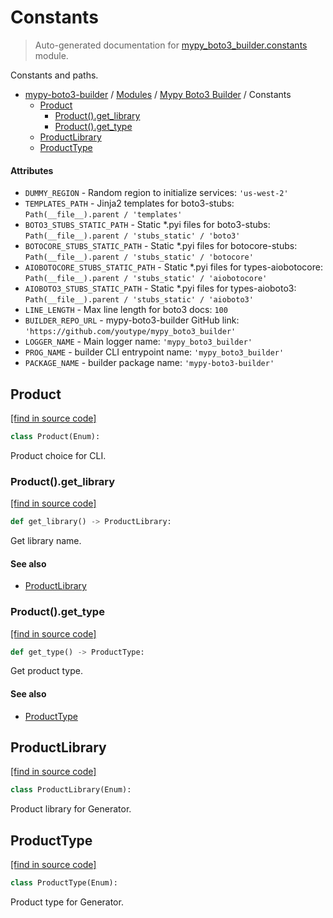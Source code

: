 # Constants

> Auto-generated documentation for [mypy_boto3_builder.constants](https://github.com/youtype/mypy_boto3_builder/blob/main/mypy_boto3_builder/constants.py) module.

Constants and paths.

- [mypy-boto3-builder](../README.md#mypy_boto3_builder) / [Modules](../MODULES.md#mypy-boto3-builder-modules) / [Mypy Boto3 Builder](index.md#mypy-boto3-builder) / Constants
    - [Product](#product)
        - [Product().get_library](#productget_library)
        - [Product().get_type](#productget_type)
    - [ProductLibrary](#productlibrary)
    - [ProductType](#producttype)

#### Attributes

- `DUMMY_REGION` - Random region to initialize services: `'us-west-2'`
- `TEMPLATES_PATH` - Jinja2 templates for boto3-stubs: `Path(__file__).parent / 'templates'`
- `BOTO3_STUBS_STATIC_PATH` - Static *.pyi files for boto3-stubs: `Path(__file__).parent / 'stubs_static' / 'boto3'`
- `BOTOCORE_STUBS_STATIC_PATH` - Static *.pyi files for botocore-stubs: `Path(__file__).parent / 'stubs_static' / 'botocore'`
- `AIOBOTOCORE_STUBS_STATIC_PATH` - Static *.pyi files for types-aiobotocore: `Path(__file__).parent / 'stubs_static' / 'aiobotocore'`
- `AIOBOTO3_STUBS_STATIC_PATH` - Static *.pyi files for types-aioboto3: `Path(__file__).parent / 'stubs_static' / 'aioboto3'`
- `LINE_LENGTH` - Max line length for boto3 docs: `100`
- `BUILDER_REPO_URL` - mypy-boto3-builder GitHub link: `'https://github.com/youtype/mypy_boto3_builder'`
- `LOGGER_NAME` - Main logger name: `'mypy_boto3_builder'`
- `PROG_NAME` - builder CLI entrypoint name: `'mypy_boto3_builder'`
- `PACKAGE_NAME` - builder package name: `'mypy-boto3-builder'`

## Product

[[find in source code]](https://github.com/youtype/mypy_boto3_builder/blob/main/mypy_boto3_builder/constants.py#L62)

```python
class Product(Enum):
```

Product choice for CLI.

### Product().get_library

[[find in source code]](https://github.com/youtype/mypy_boto3_builder/blob/main/mypy_boto3_builder/constants.py#L78)

```python
def get_library() -> ProductLibrary:
```

Get library name.

#### See also

- [ProductLibrary](#productlibrary)

### Product().get_type

[[find in source code]](https://github.com/youtype/mypy_boto3_builder/blob/main/mypy_boto3_builder/constants.py#L87)

```python
def get_type() -> ProductType:
```

Get product type.

#### See also

- [ProductType](#producttype)

## ProductLibrary

[[find in source code]](https://github.com/youtype/mypy_boto3_builder/blob/main/mypy_boto3_builder/constants.py#L42)

```python
class ProductLibrary(Enum):
```

Product library for Generator.

## ProductType

[[find in source code]](https://github.com/youtype/mypy_boto3_builder/blob/main/mypy_boto3_builder/constants.py#L52)

```python
class ProductType(Enum):
```

Product type for Generator.
